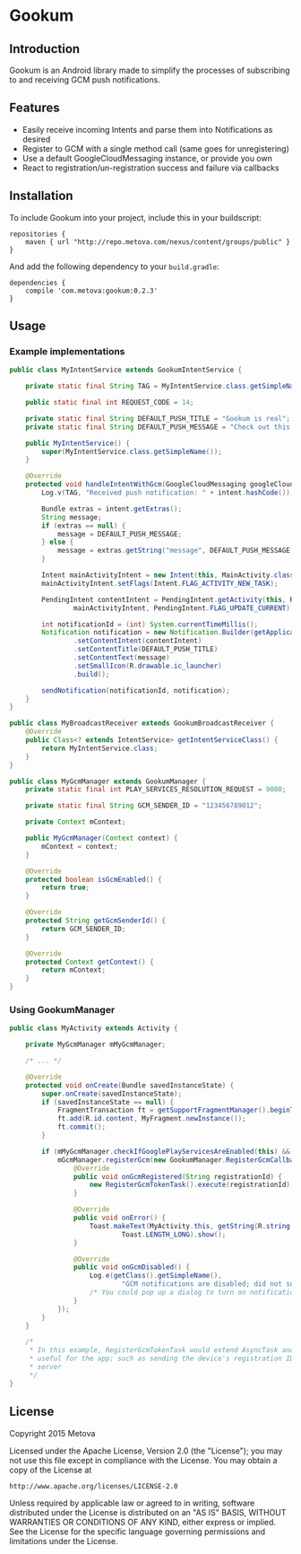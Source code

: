 # Gookum #

## Introduction ##
Gookum is an Android library made to simplify the processes of subscribing to and receiving GCM push notifications.

## Features ##
+ Easily receive incoming Intents and parse them into Notifications as desired
+ Register to GCM with a single method call (same goes for unregistering)
+ Use a default GoogleCloudMessaging instance, or provide you own
+ React to registration/un-registration success and failure via callbacks

## Installation ##

To include Gookum into your project, include this in your buildscript:

```
repositories {
    maven { url "http://repo.metova.com/nexus/content/groups/public" }
}
```

And add the following dependency to your `build.gradle`: 

```
dependencies {
    compile 'com.metova:gookum:0.2.3'
}
 ```

## Usage ##

### Example implementations ###

```java
public class MyIntentService extends GookumIntentService {

    private static final String TAG = MyIntentService.class.getSimpleName();

    public static final int REQUEST_CODE = 14;

    private static final String DEFAULT_PUSH_TITLE = "Gookum is real";
    private static final String DEFAULT_PUSH_MESSAGE = "Check out this push notification";

    public MyIntentService() {
        super(MyIntentService.class.getSimpleName());
    }

    @Override
    protected void handleIntentWithGcm(GoogleCloudMessaging googleCloudMessaging, Intent intent) {
        Log.v(TAG, "Received push notification: " + intent.hashCode());

        Bundle extras = intent.getExtras();
        String message;
        if (extras == null) {
            message = DEFAULT_PUSH_MESSAGE;
        } else {
            message = extras.getString("message", DEFAULT_PUSH_MESSAGE);
        }

        Intent mainActivityIntent = new Intent(this, MainActivity.class);
        mainActivityIntent.setFlags(Intent.FLAG_ACTIVITY_NEW_TASK);

        PendingIntent contentIntent = PendingIntent.getActivity(this, REQUEST_CODE,
                mainActivityIntent, PendingIntent.FLAG_UPDATE_CURRENT);

        int notificationId = (int) System.currentTimeMillis();
        Notification notification = new Notification.Builder(getApplicationContext())
                .setContentIntent(contentIntent)
                .setContentTitle(DEFAULT_PUSH_TITLE)
                .setContentText(message)
                .setSmallIcon(R.drawable.ic_launcher)
                .build();

        sendNotification(notificationId, notification);
    }
}
```

```java
public class MyBroadcastReceiver extends GookumBroadcastReceiver {
    @Override
    public Class<? extends IntentService> getIntentServiceClass() {
        return MyIntentService.class;
    }
}
```

```java
public class MyGcmManager extends GookumManager {
    private static final int PLAY_SERVICES_RESOLUTION_REQUEST = 9000;

    private static final String GCM_SENDER_ID = "123456789012";

    private Context mContext;

    public MyGcmManager(Context context) {
        mContext = context;
    }

    @Override
    protected boolean isGcmEnabled() {
        return true;
    }

    @Override
    protected String getGcmSenderId() {
        return GCM_SENDER_ID;
    }

    @Override
    protected Context getContext() {
        return mContext;
    }
}
```

### Using GookumManager ###
```java
public class MyActivity extends Activity {

    private MyGcmManager mMyGcmManager;

    /* ... */

    @Override
    protected void onCreate(Bundle savedInstanceState) {
        super.onCreate(savedInstanceState);
        if (savedInstanceState == null) {
            FragmentTransaction ft = getSupportFragmentManager().beginTransaction();
            ft.add(R.id.content, MyFragment.newInstance());
            ft.commit();
        }

        if (mMyGcmManager.checkIfGooglePlayServicesAreEnabled(this) && !mMyGcmManager.isRegistrationValid()) {
            mGcmManager.registerGcm(new GookumManager.RegisterGcmCallback() {
                @Override
                public void onGcmRegistered(String registrationId) {
                    new RegisterGcmTokenTask().execute(registrationId);
                }

                @Override
                public void onError() {
                    Toast.makeText(MyActivity.this, getString(R.string.register_push_error),
                            Toast.LENGTH_LONG).show();
                }

                @Override
                public void onGcmDisabled() {
                    Log.e(getClass().getSimpleName(),
                            "GCM notifications are disabled; did not subscribe");
                    /* You could pop up a dialog to turn on notifications here */
                }
            });
        }
    }

    /*
     * In this example, RegisterGcmTokenTask would extend AsyncTask and do something
     * useful for the app; such as sending the device's registration ID to the push
     * server
     */
}
```

## License ##
Copyright 2015 Metova

Licensed under the Apache License, Version 2.0 (the "License");
you may not use this file except in compliance with the License.
You may obtain a copy of the License at

    http://www.apache.org/licenses/LICENSE-2.0

Unless required by applicable law or agreed to in writing, software
distributed under the License is distributed on an "AS IS" BASIS,
WITHOUT WARRANTIES OR CONDITIONS OF ANY KIND, either express or implied.
See the License for the specific language governing permissions and
limitations under the License.
